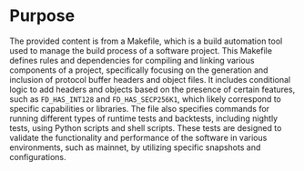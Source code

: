 # Purpose
The provided content is from a Makefile, which is a build automation tool used to manage the build process of a software project. This Makefile defines rules and dependencies for compiling and linking various components of a project, specifically focusing on the generation and inclusion of protocol buffer headers and object files. It includes conditional logic to add headers and objects based on the presence of certain features, such as `FD_HAS_INT128` and `FD_HAS_SECP256K1`, which likely correspond to specific capabilities or libraries. The file also specifies commands for running different types of runtime tests and backtests, including nightly tests, using Python scripts and shell scripts. These tests are designed to validate the functionality and performance of the software in various environments, such as mainnet, by utilizing specific snapshots and configurations.
